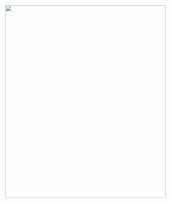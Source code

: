 <img src="C:/Users/quang/Downloads/Documents/Data 332/R-programming/Graphics for Student data/Students' Titles" width="500" height="600">
